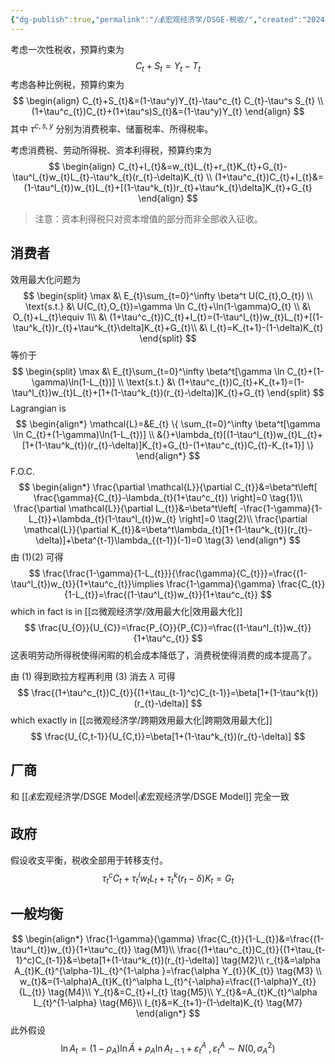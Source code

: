 ```yaml
---
{"dg-publish":true,"permalink":"/💰宏观经济学/DSGE-税收/","created":"2024-10-12T10:25:16.000+08:00","updated":"2025-09-02T11:09:37.171+08:00"}
---
```


考虑一次性税收，预算约束为
$$
C_t+S_t=Y_t-T_t
$$
考虑各种比例税，预算约束为
$$
\begin{align}
C_{t}+S_{t}&=(1-\tau^y)Y_{t}-\tau^c_{t} C_{t}-\tau^s S_{t} \\
(1+\tau^c_{t})C_{t}+(1+\tau^s)S_{t}&=(1-\tau^y)Y_{t}
\end{align}
$$
其中 $\tau^{c,s,y}$ 分别为消费税率、储蓄税率、所得税率。

考虑消费税、劳动所得税、资本利得税，预算约束为
$$
\begin{align}
C_{t}+I_{t}&=w_{t}L_{t}+r_{t}K_{t}+G_{t}-\tau^l_{t}w_{t}L_{t}-\tau^k_{t}(r_{t}-\delta)K_{t} \\
(1+\tau^c_{t})C_{t}+I_{t}&=(1-\tau^l_{t})w_{t}L_{t}+[(1-\tau^k_{t})r_{t}+\tau^k_{t}\delta]K_{t}+G_{t}
\end{align}
$$
> 注意：资本利得税只对资本增值的部分而非全部收入征收。

## 消费者

效用最大化问题为
$$
\begin{split}
\max &\ E_{t}\sum_{t=0}^\infty \beta^t U(C_{t},O_{t}) \\
\text{s.t.} &\ U(C_{t},O_{t})=\gamma \ln C_{t}+\ln(1-\gamma)O_{t} \\
&\ O_{t}+L_{t}\equiv 1\\
&\ (1+\tau^c_{t})C_{t}+I_{t}=(1-\tau^l_{t})w_{t}L_{t}+[(1-\tau^k_{t})r_{t}+\tau^k_{t}\delta]K_{t}+G_{t}\\
&\ I_{t}=K_{t+1}-(1-\delta)K_{t}
\end{split}
$$
等价于
$$
\begin{split}
\max &\ E_{t}\sum_{t=0}^\infty \beta^t[\gamma \ln C_{t}+(1-\gamma)\ln(1-L_{t})] \\
\text{s.t.} &\ (1+\tau^c_{t})C_{t}+K_{t+1}=(1-\tau^l_{t})w_{t}L_{t}+[1+(1-\tau^k_{t})(r_{t}-\delta)]K_{t}+G_{t}
\end{split}
$$
Lagrangian is
$$
\begin{align*}
\mathcal{L}=&E_{t} \{ \sum_{t=0}^\infty \beta^t[\gamma \ln C_{t}+(1-\gamma)\ln(1-L_{t})] \\
&{}+\lambda_{t}[(1-\tau^l_{t})w_{t}L_{t}+[1+(1-\tau^k_{t})(r_{t}-\delta)]K_{t}+G_{t}-(1+\tau^c_{t})C_{t}-K_{t+1}] \}
\end{align*}
$$
F.O.C.
$$
\begin{align*}
\frac{\partial \mathcal{L}}{\partial C_{t}}&=\beta^t\left[ \frac{\gamma}{C_{t}}-\lambda_{t}(1+\tau^c_{t}) \right]=0 \tag{1}\\
\frac{\partial \mathcal{L}}{\partial L_{t}}&=\beta^t\left[ -\frac{1-\gamma}{1-L_{t}}+\lambda_{t}(1-\tau^l_{t})w_{t} \right]=0 \tag{2}\\
\frac{\partial \mathcal{L}}{\partial K_{t}}&=\beta^t\lambda_{t}[1+(1-\tau^k_{t})(r_{t}-\delta)]+\beta^{t-1}\lambda_{{t-1}}(-1)=0 \tag{3}
\end{align*}
$$
由 $(1)(2)$ 可得
$$
\frac{\frac{1-\gamma}{1-L_{t}}}{\frac{\gamma}{C_{t}}}=\frac{(1-\tau^l_{t})w_{t}}{1+\tau^c_{t}}\implies \frac{1-\gamma}{\gamma} \frac{C_{t}}{1-L_{t}}=\frac{(1-\tau^l_{t})w_{t}}{1+\tau^c_{t}}
$$
which in fact is in [[⚖️微观经济学/效用最大化\|效用最大化]]
$$
\frac{U_{O}}{U_{C}}=\frac{P_{O}}{P_{C}}=\frac{(1-\tau^l_{t})w_{t}}{1+\tau^c_{t}}
$$
这表明劳动所得税使得闲暇的机会成本降低了，消费税使得消费的成本提高了。

由 $(1)$ 得到欧拉方程再利用 $(3)$ 消去 $\lambda$ 可得
$$
\frac{(1+\tau^c_{t})C_{t}}{(1+\tau_{t-1}^c)C_{t-1}}=\beta[1+(1-\tau^k{t})(r_{t}-\delta)]
$$
which exactly in [[⚖️微观经济学/跨期效用最大化\|跨期效用最大化]]
$$
\frac{U_{C,t-1}}{U_{C,t}}=\beta[1+(1-\tau^k_{t})(r_{t}-\delta)]
$$
## 厂商

和 [[💰宏观经济学/DSGE Model\|💰宏观经济学/DSGE Model]] 完全一致

## 政府

假设收支平衡，税收全部用于转移支付。
$$
\tau^c_{t}C_{t}+\tau^l_{t}w_{t}L_{t}+\tau^k_{t}(r_{t}-\delta)K_{t}=G_{t}
$$
## 一般均衡

$$
\begin{align*}
\frac{1-\gamma}{\gamma} \frac{C_{t}}{1-L_{t}}&=\frac{(1-\tau^l_{t})w_{t}}{1+\tau^c_{t}} \tag{M1}\\
\frac{(1+\tau^c_{t})C_{t}}{(1+\tau_{t-1}^c)C_{t-1}}&=\beta[1+(1-\tau^k_{t})(r_{t}-\delta)] \tag{M2}\\
r_{t}&=\alpha A_{t}K_{t}^{\alpha-1}L_{t}^{1-\alpha }=\frac{\alpha Y_{t}}{K_{t}} \tag{M3} \\
w_{t}&=(1-\alpha)A_{t}K_{t}^\alpha L_{t}^{-\alpha}=\frac{(1-\alpha)Y_{t}}{L_{t}} \tag{M4}\\
Y_{t}&=C_{t}+I_{t} \tag{M5}\\
Y_{t}&=A_{t}K_{t}^\alpha L_{t}^{1-\alpha} \tag{M6}\\
I_{t}&=K_{t+1}-(1-\delta)K_{t} \tag{M7}
\end{align*}
$$
此外假设
$$
\ln A_{t}=(1-\rho_{A})\ln \bar{A}+\rho_{A}\ln A_{t-1}+\varepsilon_{t}^A\ ,\varepsilon_{t}^A\sim N(0,\sigma_{A}^{2})
$$


